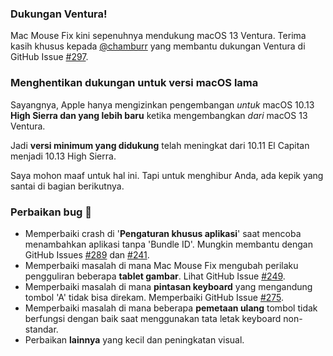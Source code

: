 ### Dukungan Ventura!
Mac Mouse Fix kini sepenuhnya mendukung macOS 13 Ventura.
Terima kasih khusus kepada [@chamburr](https://github.com/chamburr) yang membantu dukungan Ventura di GitHub Issue [#297](https://github.com/noah-nuebling/mac-mouse-fix/issues/297).

### Menghentikan dukungan untuk versi macOS lama

Sayangnya, Apple hanya mengizinkan pengembangan _untuk_ macOS 10.13 **High Sierra dan yang lebih baru** ketika mengembangkan _dari_ macOS 13 Ventura.

Jadi **versi minimum yang didukung** telah meningkat dari 10.11 El Capitan menjadi 10.13 High Sierra.

Saya mohon maaf untuk hal ini. Tapi untuk menghibur Anda, ada kepik yang santai di bagian berikutnya.

### Perbaikan bug 🐞
- Memperbaiki crash di '**Pengaturan khusus aplikasi**' saat mencoba menambahkan aplikasi tanpa 'Bundle ID'. Mungkin membantu dengan GitHub Issues [#289](https://github.com/noah-nuebling/mac-mouse-fix/issues/289) dan [#241](https://github.com/noah-nuebling/mac-mouse-fix/issues/241).
- Memperbaiki masalah di mana Mac Mouse Fix mengubah perilaku pengguliran beberapa **tablet gambar**. Lihat GitHub Issue [#249](https://github.com/noah-nuebling/mac-mouse-fix/issues/249).
- Memperbaiki masalah di mana **pintasan keyboard** yang mengandung tombol 'A' tidak bisa direkam. Memperbaiki GitHub Issue [#275](https://github.com/noah-nuebling/mac-mouse-fix/issues/275).
- Memperbaiki masalah di mana beberapa **pemetaan ulang** tombol tidak berfungsi dengan baik saat menggunakan tata letak keyboard non-standar.
- Perbaikan **lainnya** yang kecil dan peningkatan visual.
